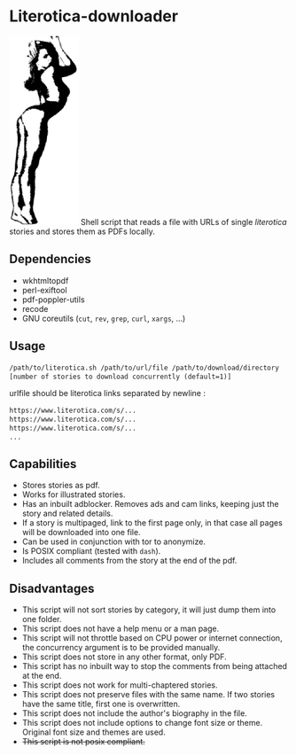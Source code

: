 # Literotica-downloader
![](https://github.com/Literotica-downloader/Literotica-downloader/blob/main/fpgrlimg.png?raw=true)
Shell script that reads a file with URLs of single _literotica_ stories and stores them as PDFs locally.

## Dependencies
+ wkhtmltopdf
+ perl-exiftool
+ pdf-poppler-utils
+ recode
+ GNU coreutils (```cut```, ```rev```, ```grep```, ```curl```, ```xargs```, ...)

## Usage
```
/path/to/literotica.sh /path/to/url/file /path/to/download/directory [number of stories to download concurrently (default=1)]
```
urlfile should be literotica links separated by newline :

```
https://www.literotica.com/s/...
https://www.literotica.com/s/...
https://www.literotica.com/s/...
...
```
## Capabilities
+ Stores stories as pdf.
+ Works for illustrated stories.
+ Has an inbuilt adblocker. Removes ads and cam links, keeping just the story and related details.
+ If a story is multipaged, link to the first page only, in that case all pages will be downloaded into one file.
+ Can be used in conjunction with tor to anonymize.
+ Is POSIX compliant (tested with ```dash```).
+ Includes all comments from the story at the end of the pdf.

## Disadvantages
+ This script will not sort stories by category, it will just dump them into one folder.
+ This script does not have a help menu or a man page.
+ This script will not throttle based on CPU power or internet connection, the concurrency argument is to be provided manually.
+ This script does not store in any other format, only PDF.
+ This script has no inbuilt way to stop the comments from being attached at the end.
+ This script does not work for multi-chaptered stories.
+ This script does not preserve files with the same name. If two stories have the same title, first one is overwritten.
+ This script does not include the author's biography in the file.
+ This script does not include options to change font size or theme. Original font size and themes are used.
+ ~~This script is not posix compliant.~~
